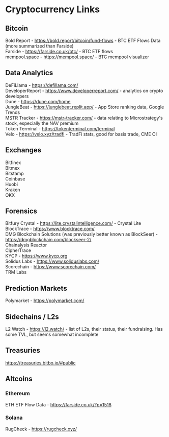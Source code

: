 # Cryptocurrency Links

## Bitcoin

Bold Report - https://bold.report/bitcoin/fund-flows - BTC ETF Flows Data (more summarized than Farside)<br />
Farside - https://farside.co.uk/btc/ - BTC ETF flows<br />
mempool.space - https://mempool.space/ - BTC mempool visualizer<br />

## Data Analytics

DeFiLlama - https://defillama.com/<br />
DeveloperReport - https://www.developerreport.com/ - analytics on crypto developers<br />
Dune - https://dune.com/home<br />
JungleBeat - https://junglebeat.replit.app/ - App Store ranking data, Google Trends<br />
MSTR Tracker - https://mstr-tracker.com/ - data relating to Microstrategy's stock, especially the NAV premium<br />
Token Terminal - https://tokenterminal.com/terminal<br />
Velo - https://velo.xyz/tradfi - TradFi stats, good for basis trade, CME OI<br />

## Exchanges

Bitfinex<br />
Bitmex<br />
Bitstamp<br />
Coinbase<br />
Huobi<br />
Kraken<br />
OKX<br />

## Forensics

Bitfury Crystal - https://lite.crystalintelligence.com/ - Crystal Lite<br />
BlockTrace - https://www.blocktrace.com/<br />
DMG Blockchain Solutions (was previously better known as BlockSeer) - https://dmgblockchain.com/blockseer-2/<br />
Chainalysis Reactor<br />
CipherTrace<br />
KYCP - https://www.kycp.org<br />
Solidus Labs - https://www.soliduslabs.com/<br />
Scorechain - https://www.scorechain.com/<br />
TRM Labs<br />

## Prediction Markets

Polymarket - https://polymarket.com/<br />

## Sidechains / L2s

L2 Watch - https://l2.watch/ - list of L2s, their status, their fundraising. Has some TVL, but seems somewhat incomplete<br />

## Treasuries

https://treasuries.bitbo.io/#public<br />

## Altcoins

### Ethereum

ETH ETF Flow Data - https://farside.co.uk/?p=1518<br />

### Solana

RugCheck - https://rugcheck.xyz/<br />

